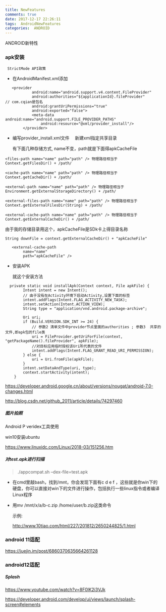 ```yaml
---
title: NewFeatures
comments: true
date: 2017-12-17 22:26:11
tags:  AndroidNewFeatures
categories:  ANDROID
---
```


 ANDROID新特性

### apk安装

  	 StrictMode API政策


* 在AndroidManifest.xml添加

```
   <provider
            android:name="android.support.v4.content.FileProvider"   
            android:authorities="${applicationId}.fileProvider"         // com.cqian是包名
            android:grantUriPermissions="true"
            android:exported="false">
            <meta-data android:name="android.support.FILE_PROVIDER_PATHS"
                android:resource="@xml/provider_install"/>
        </provider>
```

* 编写provider_install.xml文件　
   新建xml指定共享目录

   有下面几种存储方式, name不变，path就是下面得apkCacheFile

```
<files-path name="name" path="path" /> 物理路径相当于Context.getFilesDir() + /path/  
  
<cache-path name="name" path="path" /> 物理路径相当于Context.getCacheDir() + /path/  
  
<external-path name="name" path="path" /> 物理路径相当于Environment.getExternalStorageDirectory() + /path/  
  
<external-files-path name="name" path="path" /> 物理路径相当于Context.getExternalFilesDir(String) + /path/  
  
<external-cache-path name="name" path="path" /> 物理路径相当于Context.getExternalCacheDir() + /path/  

```

 由于我的存储目录用这个，apkCacheFile是SDk卡上得目录名称

 `String downFile = context.getExternalCacheDir() + "apkCacheFile"` 



```
   <external-cache-path
        name="name"
        path="apkCacheFile" />
```

* 安装APK

  就这个安装方法

```
  private static void installApk(Context context, File apkFile) {
        Intent intent = new Intent();
        // 由于没有在Activity环境下启动Activity,设置下面的标签
        intent.addFlags(Intent.FLAG_ACTIVITY_NEW_TASK);
        intent.setAction(Intent.ACTION_VIEW);
        String type = "application/vnd.android.package-archive";

        Uri uri;
        if (Build.VERSION.SDK_INT >= 24) {
            // 参数2 清单文件中provider节点里面的authorities ; 参数3  共享的文件,即apk包的file类
            uri = FileProvider.getUriForFile(context, "getPackageName().fileProvider", apkFile);
            //对目标应用临时授权该Uri所代表的文件
            intent.addFlags(Intent.FLAG_GRANT_READ_URI_PERMISSION);
        } else {
            uri = Uri.fromFile(apkFile);
        }
        intent.setDataAndType(uri, type);
        context.startActivity(intent);
    }
```




https://developer.android.google.cn/about/versions/nougat/android-7.0-changes.html

http://blog.csdn.net/github_2011/article/details/74297460

#####  图片拍照

Android P veridex工具使用

win10安装ubuntu

<https://www.linuxidc.com/Linux/2018-03/151256.htm>

#####  对test.apk进行扫描

> ./appcompat.sh –dex-file=test.apk

* 在cmd里敲bash，找到/mnt，你会发现下面有c d e f ，这些就是你win下的硬盘，你可以直接对win下的文件进行操作，包括执行一些linux指令或者编译Linux程序

* 用mv /mnt/x/a/b-c.zip /home/user/b.zip这类命令

  示例:

  <http://www.10tiao.com/html/227/201812/2650244825/1.html>

###  android 11适配

https://juejin.im/post/6860370635664261128





### android12适配

##### Splash

https://www.youtube.com/watch?v=8F0lK2i3VJk

https://developer.android.com/develop/ui/views/launch/splash-screen#elements